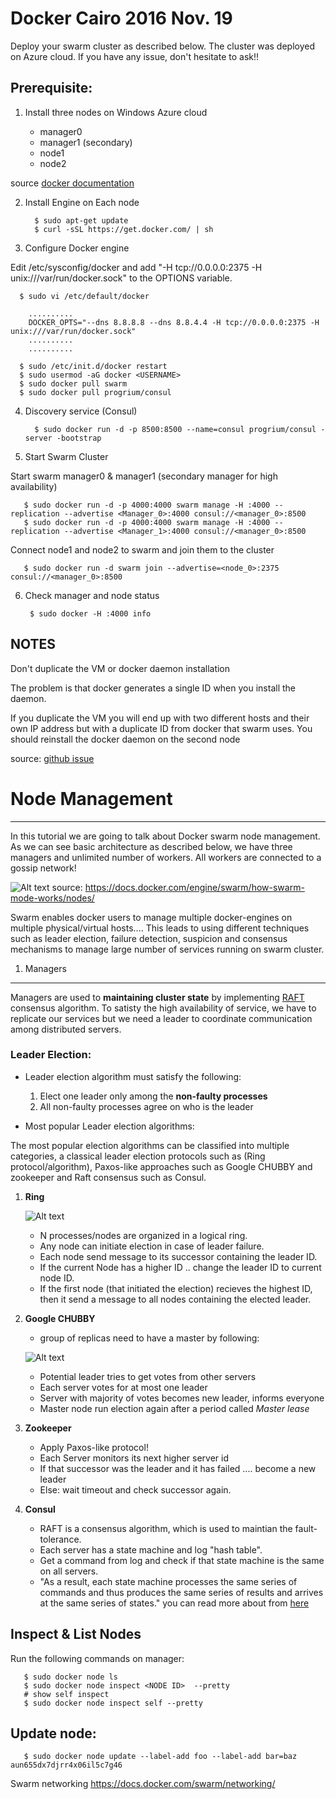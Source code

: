 # Docker Cairo 2016 Nov. 19

Deploy your swarm cluster as described below. The cluster was deployed on Azure cloud. If you have any issue, don't 
hesitate to ask!!

Prerequisite:
-------------

1. Install three nodes on Windows Azure cloud

   - manager0 
   - manager1 (secondary)
   - node1
   - node2
	

  source [docker documentation](https://docs.docker.com/swarm/install-manual/)

2. Install Engine on Each node

         $ sudo apt-get update
         $ curl -sSL https://get.docker.com/ | sh

3. Configure Docker engine 

 Edit /etc/sysconfig/docker and add "-H tcp://0.0.0.0:2375 -H unix:///var/run/docker.sock"  to the OPTIONS variable.
      
      $ sudo vi /etc/default/docker
      
        ..........
        DOCKER_OPTS="--dns 8.8.8.8 --dns 8.8.4.4 -H tcp://0.0.0.0:2375 -H unix:///var/run/docker.sock"
        ..........
        ..........
        
      $ sudo /etc/init.d/docker restart
      $ sudo usermod -aG docker <USERNAME>
      $ sudo docker pull swarm
      $ sudo docker pull progrium/consul
     
4. Discovery service (Consul)

         $ sudo docker run -d -p 8500:8500 --name=consul progrium/consul -server -bootstrap


5. Start Swarm Cluster

 Start swarm manager0 & manager1 (secondary manager for high availability) 

       $ sudo docker run -d -p 4000:4000 swarm manage -H :4000 --replication --advertise <Manager_0>:4000 consul://<manager_0>:8500
       $ sudo docker run -d -p 4000:4000 swarm manage -H :4000 --replication --advertise <Manager_1>:4000 consul://<manager_0>:8500

  Connect node1 and node2 to swarm and join them to the cluster

       $ sudo docker run -d swarm join --advertise=<node_0>:2375 consul://<manager_0>:8500

6. Check manager and node status

        $ sudo docker -H :4000 info
       
       

NOTES
------

Don't duplicate the VM or docker daemon installation

The problem is that docker generates a single ID when you install the daemon. 

If you duplicate the VM you will end up with two different hosts and their own IP address but with a duplicate ID from docker that swarm uses. 
You should reinstall the docker daemon on the second node

source: [github issue](https://github.com/docker/swarm/issues/563)



# Node Management
-------------------
In this tutorial we are going to talk about Docker swarm node management. As we can see basic architecture as described below, we have three managers and unlimited number of workers. All workers are connected to a gossip network!

![Alt text](images/swarm-diagram.png "Basic Swarm cluster Architecture")
source: https://docs.docker.com/engine/swarm/how-swarm-mode-works/nodes/

Swarm enables docker users to manage multiple docker-engines on multiple physical/virtual hosts.... This leads to using 
different techniques such as leader election, failure detection, suspicion and consensus mechanisms to manage large number 
of services running on swarm cluster.

1. Managers
------------

Managers are used to **maintaining cluster state** by implementing [RAFT](https://raft.github.io/raft.pdf) consensus algorithm. To satisty the high availability of service, we have to replicate our services but we need a leader to coordinate communication among distributed servers. 

### Leader Election:

- Leader election algorithm must satisfy the following:
   
   1. Elect one leader only among the **non-faulty processes**
   2. All non-faulty processes agree on who is the leader
   
- Most popular Leader election algorithms:
 
The most popular election algorithms can be classified into multiple categories, a classical leader election protocols such
as (Ring protocol/algorithm), Paxos-like approaches such as Google CHUBBY and zookeeper and Raft consensus such as Consul.  

   1. **Ring** 
   
       ![Alt text](images/Ring-LeaderElection.png "Ring Leader Election Algorithm")
      
      * N processes/nodes are organized in a logical ring.
      * Any node can initiate election in case of leader failure.
      * Each node send message to its successor containing the leader ID.
      * If the current Node has a higher ID .. change the leader ID to current node ID.
      * If the first node (that initiated the election) recieves the highest ID, then it 
      send a message to all nodes containing the elected leader.
      
      
   2. **Google CHUBBY**
   
      - group of replicas need to have a master by following:
   
      ![Alt text](images/google-chu.png "Google Chubby Leader Election Algorithm")
      
      * Potential leader tries to get votes from other servers
      * Each server votes for at most one leader
      * Server with majority of votes becomes new leader, informs everyone
      * Master node run election again after a period called *Master lease*
      
   3. **Zookeeper**
   
      * Apply Paxos-like protocol!
      * Each Server monitors its next higher server id
      * If that successor was the leader and it has failed .... become a new leader
      * Else: wait timeout and check successor again.

   4. **Consul**
      
      * RAFT is a consensus algorithm, which is used to maintian the fault-tolerance.
      * Each server has a state machine and log "hash table".
      * Get a command from log and check if that state machine is the same on all servers.
      * "As a result, each state machine processes the same series of commands and thus produces the same series of results and arrives at the same series of states." you can read more about from [here](https://raft.github.io/)
   

Inspect & List Nodes
---------------------

Run the following commands on manager:

       $ sudo docker node ls
       $ sudo docker node inspect <NODE ID>  --pretty
       # show self inspect
       $ sudo docker node inspect self --pretty

Update node:
------------

       $ sudo docker node update --label-add foo --label-add bar=baz aun655dx7djrr4x06il5c7g46



Swarm networking https://docs.docker.com/swarm/networking/
